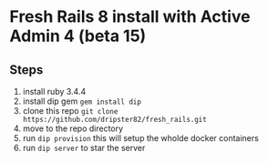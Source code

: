# Fresh Rails 8 install with Active Admin 4 (beta 15)

## Steps
1) install ruby 3.4.4
2) install dip gem `gem install dip`
3) clone this repo `git clone https://github.com/dripster82/fresh_rails.git`
4) move to the repo directory
5) run `dip provision` this will setup the wholde docker containers
6) run `dip server` to star the server
